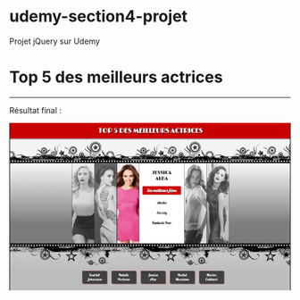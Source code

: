 # udemy-section4-projet
Projet jQuery sur Udemy

<h1>Top 5 des meilleurs actrices</h1>
<hr>

Résultat final :

<img src="rendu.gif" alt="capture du rendu final" />
